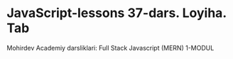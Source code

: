 # JavaScript-lessons 37-dars. Loyiha. Tab
Mohirdev Academiy darsliklari: Full Stack Javascript (MERN) 1-MODUL
